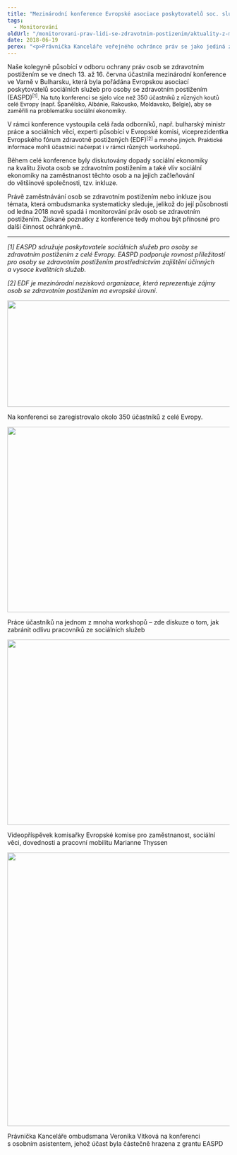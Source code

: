 ```yaml
---
title: "Mezinárodní konference Evropské asociace poskytovatelů soc. služeb pro osoby se zdravotním postižením"
tags:
  - Monitorování
oldUrl: "/monitorovani-prav-lidi-se-zdravotnim-postizenim/aktuality-z-monitorovani/aktuality-z-monitorovani-2018/mezinarodni-konference-evropske-asociace-poskytovatelu-soc-sluzeb-pro-osoby-se-zdravotnim-pos/"
date: 2018-06-19
perex: "<p>Právnička Kanceláře veřejného ochránce práv se jako jediná zástupkyně z České republiky účastnila zahraniční konference s tématem „Sociální ekonomika jako účinný model sociálního začleňování“.</p>"
---
```


<!-- imported from the old website -->

<p>Naše kolegyně působící v odboru ochrany práv osob se zdravotním postižením se ve dnech 13. až 16. června účastnila mezinárodní konference ve Varně v Bulharsku, která byla pořádána Evropskou asociací poskytovatelů sociálních služeb pro osoby se zdravotním postižením (EASPD)<span style="font-size: 12.8px;"><sup>[1]</sup></span><span style="font-size: 12.8px;">. Na tuto konferenci se sjelo více než 350 účastníků z různých koutů celé Evropy (např. Španělsko, Albánie, Rakousko, Moldavsko, Belgie), aby se zaměřili na problematiku sociální ekonomiky.</span></p> <p>V rámci konference vystoupila celá řada odborníků, např. bulharský ministr práce a sociálních věcí, experti působící v Evropské komisi, viceprezidentka Evropského fórum zdravotně postižených (EDF)<span style="font-size: 12.8px;"><sup>[2]</sup></span><span style="font-size: 12.8px;"> a mnoho jiných. Praktické informace mohli účastníci načerpat i v rámci různých workshopů.</span></p> <p>Během celé konference byly diskutovány dopady sociální ekonomiky na kvalitu života osob se zdravotním postižením a také vliv sociální ekonomiky na zaměstnanost těchto osob a na jejich začleňování do většinové společnosti, tzv. inkluze. </p> <p>Právě zaměstnávání osob se zdravotním postižením nebo inkluze jsou témata, která ombudsmanka systematicky sleduje, jelikož do její působnosti od ledna 2018 nově spadá i monitorování práv osob se zdravotním postižením. Získané poznatky z konference tedy mohou být přínosné pro další činnost ochránkyně..</p> <hr /> <p><i>[1] EASPD sdružuje poskytovatele sociálních služeb pro osoby se zdravotním postižením z celé Evropy. EASPD podporuje rovnost příležitostí pro osoby se zdravotním postižením prostřednictvím zajištění účinných a vysoce kvalitních služeb.</i></p> <p><i>[2] EDF je mezinárodní nezisková organizace, která reprezentuje zájmy osob se zdravotním postižením na evropské úrovni.</i></p><img src="https://www.ochrance.cz/uploads/RTEmagicC_Varna-1_01.jpg.jpg" width="630" height="241" alt="" /><p>Na konferenci se zaregistrovalo okolo 350 účastníků z celé Evropy.</p><img src="https://www.ochrance.cz/uploads/RTEmagicC_Varna-2.jpg.jpg" width="630" height="420" alt="" /><p>Práce účastníků na jednom z mnoha workshopů &ndash; zde diskuze o tom, jak zabránit odlivu pracovníků ze sociálních služeb</p><img src="https://www.ochrance.cz/uploads/RTEmagicC_Varna-3.jpg.jpg" width="630" height="420" alt="" /><p>Videopříspěvek komisařky Evropské komise pro zaměstnanost, sociální věci, dovednosti a pracovní mobilitu Marianne Thyssen</p><img src="https://www.ochrance.cz/uploads/RTEmagicC_Varna-4.jpg.jpg" width="630" height="620" alt="" /><p>Právnička Kanceláře ombudsmana Veronika Vítková na konferenci s osobním asistentem, jehož účast byla částečně hrazena z grantu EASPD</p>
